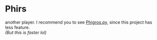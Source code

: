 # Phirs

another player. I recommend you to see [Phigros.py](https://github.com/liquidhelium/Phigros.py), since this project has less feature.  
*(But this is faster lol)*